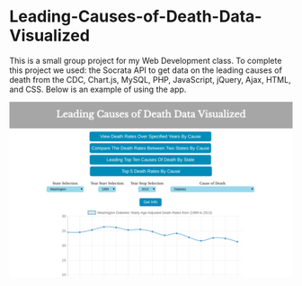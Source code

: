 # Leading-Causes-of-Death-Data-Visualized

This is a small group project for my Web Development class.  To complete this project we used: the Socrata API 
to get data on the leading causes of death from the CDC, Chart.js, MySQL, PHP, JavaScript, jQuery, Ajax, HTML, and CSS.  Below is an example of using the app.


![alt text](https://github.com/T-travis/Leading-Causes-of-Death-Data-Visualized/blob/master/example.png)
